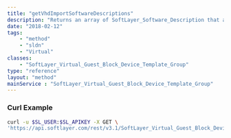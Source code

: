 ```yaml
---
title: "getVhdImportSoftwareDescriptions"
description: "Returns an array of SoftLayer_Software_Description that are supported for VHD imports. "
date: "2018-02-12"
tags:
    - "method"
    - "sldn"
    - "Virtual"
classes:
    - "SoftLayer_Virtual_Guest_Block_Device_Template_Group"
type: "reference"
layout: "method"
mainService : "SoftLayer_Virtual_Guest_Block_Device_Template_Group"
---
```


### Curl Example
```bash
curl -u $SL_USER:$SL_APIKEY -X GET \
'https://api.softlayer.com/rest/v3.1/SoftLayer_Virtual_Guest_Block_Device_Template_Group/getVhdImportSoftwareDescriptions'
```
